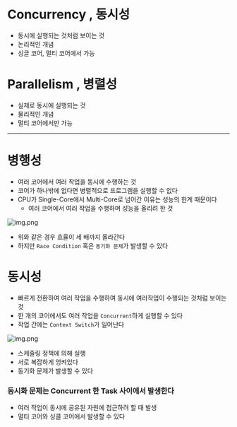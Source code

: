 # Concurrency , 동시성

* 동시에 실행되는 것처럼 보이는 것
* 논리적인 개념
* 싱글 코어, 멀티 코어에서 가능

# Parallelism , 병렬성

* 실제로 동시에 실행되는 것
* 물리적인 개념
* 멀티 코어에서만 가능

- - -

# 병행성

* 여러 코어에서 여러 작업을 동시에 수행하는 것
* 코어가 하나밖에 없다면 병렬적으로 프로그램을 실행할 수 없다
* CPU가 Single-Core에서 Multi-Core로 넘어간 이유는 성능의 한계 때문이다
    * 여러 코어에서 여러 작업을 수행하며 성능을 올리려 한 것

![img.png](../⚠%20z-Image%20⚠/img4/MultiCore.png)

* 위와 같은 경우 효율이 세 배까지 올라간다
* 하지만 `Race Condition` 혹은 `동기화 문제`가 발생할 수 있다

# 동시성

* 빠르게 전환하여 여러 작업을 수행하여 동시에 여러작업이 수행되는 것처럼 보이는 것
* 한 개의 코어에서도 여러 작업을 `Concurrent`하게 실행할 수 있다
* 작업 간에는 `Context Switch`가 일어난다

![img.png](../⚠%20z-Image%20⚠/img4/동시성.png)

* 스케줄링 정책에 의해 실행
* 서로 복잡하게 엉켜있다
* 동기화 문제가 발생할 수 있다

### 동시화 문제는 Concurrent 한 Task 사이에서 발생한다

* 여러 작업이 동시에 공유된 자원에 접근하려 할 때 발생
* 멀티 코어와 싱클 코어에서 발생할 수 있다